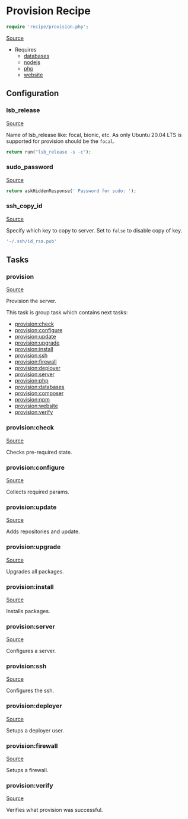<!-- DO NOT EDIT THIS FILE! -->
<!-- Instead edit recipe/provision.php -->
<!-- Then run bin/docgen -->

# Provision Recipe

```php
require 'recipe/provision.php';
```

[Source](/recipe/provision.php)

* Requires
  * [databases](/docs/recipe/provision/databases.md)
  * [nodejs](/docs/recipe/provision/nodejs.md)
  * [php](/docs/recipe/provision/php.md)
  * [website](/docs/recipe/provision/website.md)

## Configuration
### lsb_release
[Source](https://github.com/deployphp/deployer/blob/master/recipe/provision.php#L16)

Name of lsb_release like: focal, bionic, etc.
As only Ubuntu 20.04 LTS is supported for provision should be the `focal`.

```php title="Default value"
return run("lsb_release -s -c");
```


### sudo_password
[Source](https://github.com/deployphp/deployer/blob/master/recipe/provision.php#L221)



```php title="Default value"
return askHiddenResponse(' Password for sudo: ');
```


### ssh_copy_id
[Source](https://github.com/deployphp/deployer/blob/master/recipe/provision.php#L227)

Specify which key to copy to server.
Set to `false` to disable copy of key.

```php title="Default value"
'~/.ssh/id_rsa.pub'
```



## Tasks

### provision
[Source](https://github.com/deployphp/deployer/blob/master/recipe/provision.php#L21)

Provision the server.




This task is group task which contains next tasks:
* [provision:check](/docs/recipe/provision.md#provisioncheck)
* [provision:configure](/docs/recipe/provision.md#provisionconfigure)
* [provision:update](/docs/recipe/provision.md#provisionupdate)
* [provision:upgrade](/docs/recipe/provision.md#provisionupgrade)
* [provision:install](/docs/recipe/provision.md#provisioninstall)
* [provision:ssh](/docs/recipe/provision.md#provisionssh)
* [provision:firewall](/docs/recipe/provision.md#provisionfirewall)
* [provision:deployer](/docs/recipe/provision.md#provisiondeployer)
* [provision:server](/docs/recipe/provision.md#provisionserver)
* [provision:php](/docs/recipe/provision/php.md#provisionphp)
* [provision:databases](/docs/recipe/provision/databases.md#provisiondatabases)
* [provision:composer](/docs/recipe/provision/php.md#provisioncomposer)
* [provision:npm](/docs/recipe/provision/nodejs.md#provisionnpm)
* [provision:website](/docs/recipe/provision/website.md#provisionwebsite)
* [provision:verify](/docs/recipe/provision.md#provisionverify)


### provision:check
[Source](https://github.com/deployphp/deployer/blob/master/recipe/provision.php#L40)

Checks pre-required state.




### provision:configure
[Source](https://github.com/deployphp/deployer/blob/master/recipe/provision.php#L63)

Collects required params.




### provision:update
[Source](https://github.com/deployphp/deployer/blob/master/recipe/provision.php#L87)

Adds repositories and update.




### provision:upgrade
[Source](https://github.com/deployphp/deployer/blob/master/recipe/provision.php#L109)

Upgrades all packages.




### provision:install
[Source](https://github.com/deployphp/deployer/blob/master/recipe/provision.php#L116)

Installs packages.




### provision:server
[Source](https://github.com/deployphp/deployer/blob/master/recipe/provision.php#L150)

Configures a server.




### provision:ssh
[Source](https://github.com/deployphp/deployer/blob/master/recipe/provision.php#L211)

Configures the ssh.




### provision:deployer
[Source](https://github.com/deployphp/deployer/blob/master/recipe/provision.php#L230)

Setups a deployer user.




### provision:firewall
[Source](https://github.com/deployphp/deployer/blob/master/recipe/provision.php#L277)

Setups a firewall.




### provision:verify
[Source](https://github.com/deployphp/deployer/blob/master/recipe/provision.php#L285)

Verifies what provision was successful.




